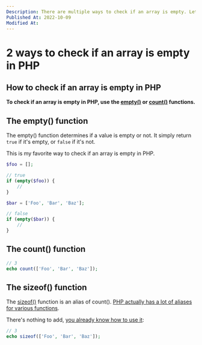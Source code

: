 ```yaml
---
Description: There are multiple ways to check if an array is empty. Let me tell you about each of them and why and when you should use them.
Published At: 2022-10-09
Modified At:
---
```


# 2 ways to check if an array is empty in PHP

## How to check if an array is empty in PHP

**To check if an array is empty in PHP, use the [empty()](https://www.php.net/empty) or [count()](https://www.php.net/count) functions.**

## The empty() function

The empty() function determines if a value is empty or not. It simply return `true` if it's empty, or `false` if it's not.

This is my favorite way to check if an array is empty in PHP.

```php
$foo = [];

// true
if (empty($foo)) {
    //
}

$bar = ['Foo', 'Bar', 'Baz'];

// false
if (empty($bar)) {
    //
}
```

## The count() function

```php
// 3    
echo count(['Foo', 'Bar', 'Baz']);
```

## The sizeof() function

The [sizeof()](https://www.php.net/sizeof) function is an alias of count(). [PHP actually has a lot of aliases for various functions](https://www.php.net/manual/en/aliases.php).

There's nothing to add, [you already know how to use it](#the-count-function):

```php
// 3    
echo sizeof(['Foo', 'Bar', 'Baz']);
```
